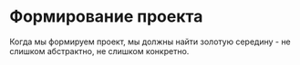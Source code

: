 # Формирование проекта


Когда мы формируем проект, мы должны найти золотую середину - не слишком абстрактно, не слишком конкретно. 
